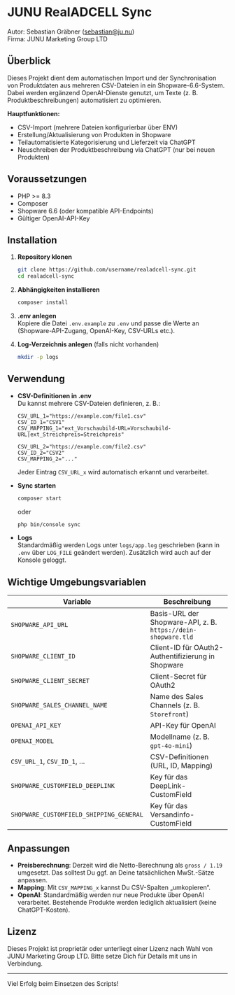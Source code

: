 # JUNU RealADCELL Sync

Autor: Sebastian Gräbner (<sebastian@ju.nu>)  
Firma: JUNU Marketing Group LTD

## Überblick

Dieses Projekt dient dem automatischen Import und der Synchronisation von Produktdaten aus mehreren CSV-Dateien in ein Shopware-6.6-System. Dabei werden ergänzend OpenAI-Dienste genutzt, um Texte (z. B. Produktbeschreibungen) automatisiert zu optimieren.  

**Hauptfunktionen:**
- CSV-Import (mehrere Dateien konfigurierbar über ENV)
- Erstellung/Aktualisierung von Produkten in Shopware
- Teilautomatisierte Kategorisierung und Lieferzeit via ChatGPT
- Neuschreiben der Produktbeschreibung via ChatGPT (nur bei neuen Produkten)

## Voraussetzungen

- PHP >= 8.3
- Composer
- Shopware 6.6 (oder kompatible API-Endpoints)
- Gültiger OpenAI-API-Key

## Installation

1. **Repository klonen**  
   ```bash
   git clone https://github.com/username/realadcell-sync.git
   cd realadcell-sync
   ```

2. **Abhängigkeiten installieren**  
   ```bash
   composer install
   ```

3. **.env anlegen**  
   Kopiere die Datei `.env.example` zu `.env` und passe die Werte an (Shopware-API-Zugang, OpenAI-Key, CSV-URLs etc.).

4. **Log-Verzeichnis anlegen** (falls nicht vorhanden)  
   ```bash
   mkdir -p logs
   ```

## Verwendung

- **CSV-Definitionen in .env**  
  Du kannst mehrere CSV-Dateien definieren, z. B.:
  ```text
  CSV_URL_1="https://example.com/file1.csv"
  CSV_ID_1="CSV1"
  CSV_MAPPING_1="ext_Vorschaubild-URL=Vorschaubild-URL|ext_Streichpreis=Streichpreis"

  CSV_URL_2="https://example.com/file2.csv"
  CSV_ID_2="CSV2"
  CSV_MAPPING_2="..."
  ```
  Jeder Eintrag `CSV_URL_x` wird automatisch erkannt und verarbeitet.

- **Sync starten**  
  ```bash
  composer start
  ```
  oder
  ```bash
  php bin/console sync
  ```

- **Logs**  
  Standardmäßig werden Logs unter `logs/app.log` geschrieben (kann in `.env` über `LOG_FILE` geändert werden). Zusätzlich wird auch auf der Konsole geloggt.

## Wichtige Umgebungsvariablen

| Variable                         | Beschreibung                                                     |
|----------------------------------|-----------------------------------------------------------------|
| `SHOPWARE_API_URL`              | Basis-URL der Shopware-API, z. B. `https://dein-shopware.tld`   |
| `SHOPWARE_CLIENT_ID`            | Client-ID für OAuth2-Authentifizierung in Shopware              |
| `SHOPWARE_CLIENT_SECRET`        | Client-Secret für OAuth2                                        |
| `SHOPWARE_SALES_CHANNEL_NAME`   | Name des Sales Channels (z. B. `Storefront`)                    |
| `OPENAI_API_KEY`                | API-Key für OpenAI                                              |
| `OPENAI_MODEL`                  | Modellname (z. B. `gpt-4o-mini`)                                |
| `CSV_URL_1`, `CSV_ID_1`, ...    | CSV-Definitionen (URL, ID, Mapping)                             |
| `SHOPWARE_CUSTOMFIELD_DEEPLINK` | Key für das DeepLink-CustomField                                |
| `SHOPWARE_CUSTOMFIELD_SHIPPING_GENERAL` | Key für das Versandinfo-CustomField                     |

## Anpassungen

- **Preisberechnung**: Derzeit wird die Netto-Berechnung als `gross / 1.19` umgesetzt. Das solltest Du ggf. an Deine tatsächlichen MwSt.-Sätze anpassen.
- **Mapping**: Mit `CSV_MAPPING_x` kannst Du CSV-Spalten „umkopieren“.  
- **OpenAI**: Standardmäßig werden nur neue Produkte über OpenAI verarbeitet. Bestehende Produkte werden lediglich aktualisiert (keine ChatGPT-Kosten).

## Lizenz

Dieses Projekt ist proprietär oder unterliegt einer Lizenz nach Wahl von JUNU Marketing Group LTD. Bitte setze Dich für Details mit uns in Verbindung.

---

Viel Erfolg beim Einsetzen des Scripts!